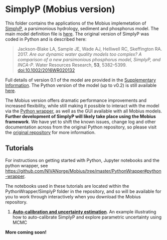 # SimplyP (Mobius version)

This folder contains the applications of the Mobius implemetation of [SimplyP](https://github.com/LeahJB/SimplyP), a parsimonious hydrology, sediment and phosphorus model. The main model definition file is [here](https://github.com/NIVANorge/Mobius/blob/master/Modules/SimplyP.h). The original version of SimplyP was coded in Python and is described here:

> Jackson-Blake LA, Sample JE, Wade AJ, Helliwell RC, Skeffington RA. 2017. *Are our dynamic water quality models too complex? A comparison of a new parsimonious phosphorus model, SimplyP, and INCA-P*. Water Resources Research, **53**, 5382–5399. [doi:10.1002/2016WR020132](http://onlinelibrary.wiley.com/doi/10.1002/2016WR020132/abstract;jsessionid=7E1F1066482B9FFDBC29BA6B5A80042C.f04t01)

Full details of version 0.1 of the model are provided in the [Supplementary Information](https://agupubs.onlinelibrary.wiley.com/action/downloadSupplement?doi=10.1002%2F2016WR020132&file=wrcr22702-sup-0001-2016WR020132-s01.pdf). The Python version of the model (up to v0.2) is still available [here](https://github.com/LeahJB/SimplyP).

The Mobius version offers dramatic performance improvements and increased flexibility, while still making it possible to interact with the model via the [Python wrapper](https://github.com/NIVANorge/Mobius/tree/master/PythonWrapper), as well as the GUI available with all Mobius models. **Further development of SimplyP will likely take place using the Mobius framework**. We have yet to shift the known issues, change log and other documentation across from the original Python repository, so please visit the [original repository](https://github.com/LeahJB/SimplyP) for more information.

## Tutorials

For instructions on getting started with Python, Jupyter notebooks and the python wrapper, see https://github.com/NIVANorge/Mobius/tree/master/PythonWrapper#python-wrapper.

The notebooks used in these tutorials are located within the PythonWrapper/SimplyP folder in the repository, and so will be available for you to work through interactively when you download the Mobius repository. 

 1. **[Auto-calibration and uncertainty estimation](https://nbviewer.jupyter.org/github/NIVANorge/Mobius/blob/master/PythonWrapper/SimplyP/simplyp_calibration.ipynb)**. An example illustrating how to auto-calibrate SimplyP and explore parametric uncertainty using MCMC

**More coming soon!**

